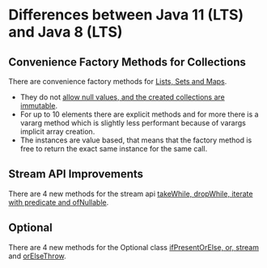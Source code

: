 # Differences between Java 11 (LTS) and Java 8 (LTS)
## Convenience Factory Methods for Collections
There are convenience factory methods for [Lists, Sets and Maps](src/main/java/ch/mhaspra/java11/collections/ConvenienceFactoryMethods.java).
* They do not [allow null values, and the created collections are immutable](src/test/java/ch/mhaspra/java11/collections/ConvenienceFactoryMethodsTest.java).
* For up to 10 elements there are explicit methods and for more there is a vararg method which is slightly less performant because of varargs implicit array creation.
* The instances are value based, that means that the factory method is free to return the exact same instance for the same call.

## Stream API Improvements
There are 4 new methods for the stream api [takeWhile, dropWhile, iterate with predicate and ofNullable](src/main/java/ch/mhaspra/java11/streams/StreamApiImprovements.java).

## Optional
There are 4 new methods for the Optional class [ifPresentOrElse, or, stream](src/main/java/ch/mhaspra/java11/optionals/Optionals.java) and [orElseThrow](src/test/java/ch/mhaspra/java11/optionals/OptionalsTest.java).